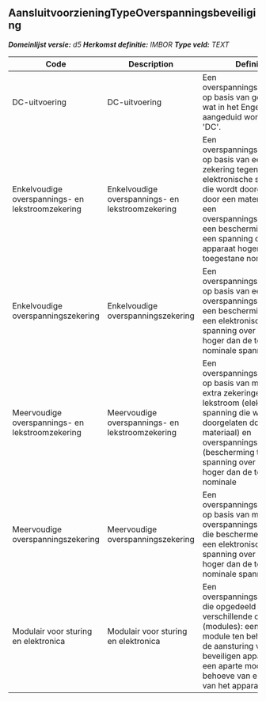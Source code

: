 ﻿## AansluitvoorzieningTypeOverspanningsbeveiliging

*__Domeinlijst versie:__ d5*
*__Herkomst definitie:__ IMBOR*
*__Type veld:__ TEXT*

|__Code__ |__Description__ |__Definitie__	|
|	---	|	---	|   ---	| 
| DC-uitvoering | DC-uitvoering | Een overspanningsbeveiliging op basis van gelijkstroom, wat in het Engels aangeduid wordt met 'DC'. |
| Enkelvoudige overspannings- en lekstroomzekering | Enkelvoudige overspannings- en lekstroomzekering | Een overspanningsbeveiliging op basis van een extra zekering tegen lekstroom, elektronische spanning die wordt doorgelaten door een materiaal, en een overspanningszekering, een bescherming tegen een spanning over apparaat hoger dan de toegestane nominale |
| Enkelvoudige overspanningszekering | Enkelvoudige overspanningszekering | Een overspanningsbeveiliging op basis van een overspanningszekering, een bescherming tegen een elektronische spanning over apparaat hoger dan de toegestane nominale spanning. |
| Meervoudige overspannings- en lekstroomzekering | Meervoudige overspannings- en lekstroomzekering | Een overspanningsbeveiliging op basis van meerdere extra zekeringen tegen lekstroom (elektronische spanning die wordt doorgelaten door een materiaal) en overspanningszekeringen (bescherming tegen een spanning over apparaat hoger dan de toegestane nominale |
| Meervoudige overspanningszekering | Meervoudige overspanningszekering | Een overspanningsbeveiliging op basis van meerdere overspanningszekeringen, die beschermen tegen een elektronische spanning over apparaat hoger dan de toegestane nominale spanning. |
| Modulair voor sturing en elektronica | Modulair voor sturing en elektronica | Een overspanningsbeveiliging die opgedeeld is in verschillende onderdelen (modules): een aparte module ten behoeve van de aansturing van het te beveiligen apparaat en een aparte module ten behoeve van elektronica van het apparaat. |
